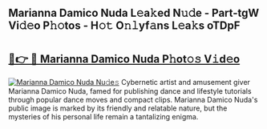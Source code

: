 ## Marianna Damico Nuda L𝚎a𝚔ed N𝚞𝚍e - Part-tgW Vi𝚍𝚎o P𝚑𝚘tos - H𝚘𝚝 O𝚗𝚕yf𝚊ns L𝚎a𝚔s oTDpF

# <h2><a href="http://kf0sby.oniu.top/?m=Marianna+Damico+Nuda">🔗👉 🔴 Marianna Damico Nuda P𝚑ot𝚘𝚜 V𝚒d𝚎o</a></h2>

[![Marianna Damico Nuda Nu𝚍e𝚜](https://i.imgur.com/0qMVB7G.gif)](http://kf0sby.oniu.top/?m=Marianna+Damico+Nuda)
Cybernetic artist and amusement giver Marianna Damico Nuda, famed for publishing dance and lifestyle tutorials through popular dance moves and compact clips. Marianna Damico Nuda's public image is marked by its friendly and relatable nature, but the mysteries of his personal life remain a tantalizing enigma.  
